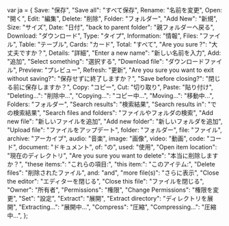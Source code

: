 var ja = {
    Save: "保存",
    "Save all": "すべて保存",
    Rename: "名前を変更",
    Open: "開く",
    Edit: "編集",
    Delete: "削除",
    Folder: "フォルダー",
    "Add New": "新規",
    Size: "サイズ",
    Date: "日付",
    "back to parent folder": "親フォルダーへ戻る",
    Download: "ダウンロード",
    Type: "タイプ",
    Information: "情報",
    Files: "ファイル",
    Table: "テーブル",
    Cards: "カード",
    Total: "すべて",
    "Are you sure ?": "大丈夫ですか？",
    Details: "詳細",
    "Enter a new name": "新しい名前を入力",
    Add: "追加",
    "Select something": "選択する",
    "Download file": "ダウンロードファイル",
    Preview: "プレビュー",
    Refresh: "更新",
    "Are you sure you want to exit without saving?": "保存せずに終了しますか？",
    "Save before closing?": "閉じる前に保存しますか？",
    Copy: "コピー",
    Cut: "切り取り",
    Paste: "貼り付け",
    "Deleting...": "削除中...",
    "Copying...": "コピー中...",
    "Moving...": "移動中...",
    Folders: "フォルダー",
    "Search results": "検索結果",
    "Search results in": "での検索結果",
    "Search files and folders": "ファイルやフォルダの検索",
    "Add new file": "新しいファイルを追加",
    "Add new folder": "新しいフォルダを追加",
    "Upload file": "ファイルをアップデート",
    folder: "フォルダー",
    file: "ファイル",
    archive: "アーカイブ",
    audio: "音楽",
    image: "画像",
    video: "動画",
    code: "コード",
    document: "ドキュメント",
    of: "の",
    used: "使用",
    "Open item location": "現在のディレクトリ",
    "Are you sure you want to delete": "本当に削除しますか？",
    "these items:": "これらの項目:",
    "this item:": "このアイテム:",
    "Delete files": "削除されたファイル",
    and: "and",
    "more file(s)": "さらに表示",
    "Close the editor": "エディターを閉じる",
    "Close this file": "ファイルを閉じる",
    "Owner": "所有者",
    "Permissions": "権限",
    "Change Permissions": "権限を変更",
    "Set": "設定",
    "Extract": "展開",
    "Extract directory": "ディレクトリを展開",
    "Extracting...": "展開中...",
    "Compress": "圧縮",
    "Compressing...": "圧縮中...",
};